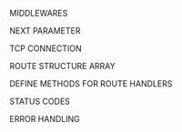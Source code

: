 MIDDLEWARES

NEXT PARAMETER

TCP CONNECTION

ROUTE STRUCTURE ARRAY

DEFINE METHODS FOR ROUTE HANDLERS

STATUS CODES

ERROR HANDLING